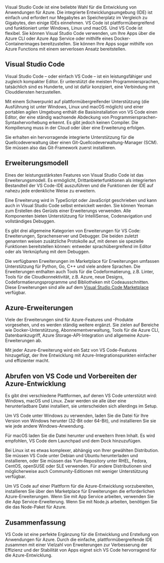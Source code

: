 Visual Studio Code ist eine beliebte Wahl für die Entwicklung von Anwendungen für Azure. Die integrierte Entwicklungsumgebung (IDE) ist einfach und erfordert nur Megabytes an Speicherplatz im Vergleich zu Gigabytes, den einige IDEs einnehmen. VS Code ist plattformübergreifend und funktioniert unter Windows, Linux und macOS. Und VS Code ist flexibel. Sie können Visual Studio Code verwenden, um Ihre Apps über die Azure CLI oder Azure App Service oder mithilfe eines Docker-Containerimages bereitzustellen. Sie können Ihre Apps sogar mithilfe von Azure Functions mit einem serverlosen Ansatz bereitstellen. 

## <a name="visual-studio-code"></a>Visual Studio Code

Visual Studio Code – oder einfach VS Code – ist ein leistungsfähiger und zugleich kompakter Editor. Er unterstützt die meisten Programmiersprachen, tatsächlich sind es Hunderte, und ist dafür konzipiert, eine Verbindung mit Clouddiensten herzustellen.

Mit einem Schwerpunkt auf plattformübergreifender Unterstützung (die Ausführung ist unter Windows, Linux und macOS möglich) und einer portablen agilen Umgebung enthält die Basisinstallation von VS Code einen Editor, der eine ständig wachsende Abdeckung von Programmiersprachen-Syntaxhervorhebung erkennt. Es gibt jedoch keinen Compiler. Die Kompilierung muss in der Cloud oder über eine Erweiterung erfolgen.

Sie erhalten ein hervorragende integrierte Unterstützung für die Quellcodeverwaltung über einen Git-Quellcodeverwaltung-Manager (SCM). Sie müssen also das Git-Framework zuerst installieren.

## <a name="extension-model"></a>Erweiterungsmodell

Eines der leistungsstärksten Features von Visual Studio Code ist das Erweiterungsmodell. Es ermöglicht, Drittanbieterfunktionen als integrierten Bestandteil der VS Code-IDE auszuführen und die Funktionen der IDE auf nahezu jede erdenkliche Weise zu erweitern.

Eine Erweiterung wird in TypeScript oder JavaScript geschrieben und kann auch in Visual Studio Code selbst entwickelt werden. Sie können Yeoman zum Erstellen des Gerüsts einer Erweiterungs verwenden. Alle Komponenten bieten Unterstützung für IntelliSense, Codenavigation und vollständiges Debuggen.

Es gibt drei allgemeine Kategorien von Erweiterungen für VS Code: Erweiterungen, Sprachenserver und Debugger. Die beiden zuletzt genannten weisen zusätzliche Protokolle auf, mit denen sie spezielle Funktionen bereitstellen können: entweder sprachübergreifend im Editor oder als Verknüpfung mit dem Debuggen.

Die verfügbaren Erweiterungen im Marketplace für Erweiterungen umfassen Unterstützung für Python, Go, C++ und viele andere Sprachen. Die Erweiterungen enthalten auch Tools für die Codeformatierung, z.B. Linter, Tools für die Cloudkonnektivität, z.B. Azure, neue Designs, Codeformatierungsprogramme und Bibliotheken mit Codeausschnitten. Diese Erweiterungen sind alle auf dem [Visual Studio Code Marketplace](https://marketplace.visualstudio.com/) verfügbar.

## <a name="azure-extensions"></a>Azure-Erweiterungen

Viele der Erweiterungen sind für Azure-Features und -Produkte vorgesehen, und es werden ständig weitere ergänzt. Sie zielen auf Bereiche wie Docker-Unterstützung, Abonnementverwaltung, Tools für die Azure CLI, Datenbankzugriff, Azure Storage-API-Integration und allgemeine Azure-Erweiterungen ab.

Mit jeder Azure-Erweiterung wird ein Satz von VS Code-Features hinzugefügt, der Ihre Entwicklung mit Azure-Integrationspunkten einfacher und effizienter macht.

## <a name="getting-vs-code-and-preparing-for-azure-development"></a>Abrufen von VS Code und Vorbereiten der Azure-Entwicklung

Es gibt drei verschiedene Plattformen, auf denen VS Code unterstützt wird: Windows, macOS und Linux. Zwar werden sie alle über eine herunterladbare Datei installiert, sie unterscheiden sich allerdings im Setup.

Um VS Code unter Windows zu verwenden, laden Sie die Datei für Ihre Version von Windows herunter (32-Bit oder 64-Bit), und installieren Sie sie wie jede andere Windows-Anwendung.

Für macOS laden Sie die Datei herunter und erweitern Ihren Inhalt. Es wird empfohlen, VS Code dem Launchpad und dem Dock hinzuzufügen.

Bei Linux ist es etwas komplexer, abhängig von Ihrer gewählten Distribution. Sie müssen VS Code unter Debian und Ubuntu herunterladen und installieren, oder Sie müssen das Yum-Repository unter RHEL, Fedora, CentOS, openSUSE oder SLE verwenden. Für andere Distributionen sind möglicherweise auch Community-Editionen mit weniger Unterstützung verfügbar.

Um VS Code auf einer Plattform für die Azure-Entwicklung vorzubereiten, installieren Sie über den Marketplace für Erweiterungen die erforderlichen Azure-Erweiterungen. Wenn Sie mit App Service arbeiten, verwenden Sie die App Service-Erweiterung. Wenn Sie mit Node.js arbeiten, benötigen Sie die das Node-Paket für Azure.

## <a name="summary"></a>Zusammenfassung

VS Code ist eine perfekte Ergänzung für die Entwicklung und Erstellung von Anwendungen für Azure. Durch die einfache, plattformübergreifende IDE zusammen mit einer Vielzahl von Erweiterungen zur Verbesserung der Effizienz und der Stabilität von Apps eignet sich VS Code hervorragend für die Azure-Entwicklung.
